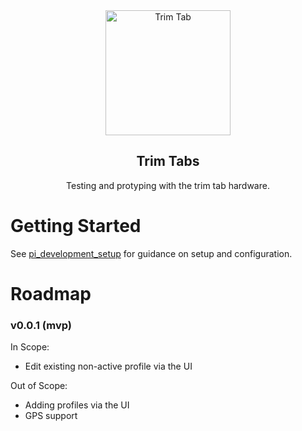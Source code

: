 <div align="center">

<img src="https://user-images.githubusercontent.com/39144366/109404269-43965100-7919-11eb-8e5c-1e394f088445.png" alt="Trim Tab" height="200">

<h2 align="center">Trim Tabs</h2>

Testing and protyping with the trim tab hardware.
</div>



# Getting Started

See [pi_development_setup](docs/pi_development_setup.md) for guidance on setup and configuration.


# Roadmap

### v0.0.1 (mvp)

In Scope:

* Edit existing non-active profile via the UI

Out of Scope:

* Adding profiles via the UI
* GPS support